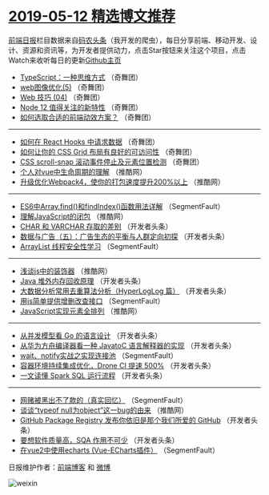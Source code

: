 # [2019-05-12 精选博文推荐](http://hao.caibaojian.com/date/2019/05/12)

[前端日报](http://caibaojian.com/c/news)栏目数据来自[码农头条](http://hao.caibaojian.com/)（我开发的爬虫），每日分享前端、移动开发、设计、资源和资讯等，为开发者提供动力，点击Star按钮来关注这个项目，点击Watch来收听每日的更新[Github主页](https://github.com/kujian/frontendDaily)
* [TypeScript：一种思维方式](http://hao.caibaojian.com/109183.html) （奇舞团）
* [web图像优化(5)](http://hao.caibaojian.com/63326.html) （奇舞团）
* [Web 技巧 (04)](http://hao.caibaojian.com/109186.html) （奇舞团）
* [Node 12 值得关注的新特性](http://hao.caibaojian.com/108771.html) （奇舞团）
* [如何选取合适的前端动效方案？](http://hao.caibaojian.com/109187.html) （奇舞团）

***
* [如何在 React Hooks 中请求数据](http://hao.caibaojian.com/109188.html) （奇舞团）
* [如何让你的 CSS Grid 布局有良好的可访问性](http://hao.caibaojian.com/109185.html) （奇舞团）
* [CSS scroll-snap 滚动事件停止及元素位置检测](http://hao.caibaojian.com/109184.html) （奇舞团）
* [个人对vue中生命周期的理解](http://hao.caibaojian.com/110821.html) （推酷网）
* [升级优化Webpack4，使你的打包速度提升200%以上](http://hao.caibaojian.com/110823.html) （推酷网）

***
* [ES6中Array.find()和findIndex()函数用法详解](http://hao.caibaojian.com/110791.html) （SegmentFault）
* [理解JavaScript的闭包](http://hao.caibaojian.com/110825.html) （推酷网）
* [CHAR 和 VARCHAR 存取的差别](http://hao.caibaojian.com/110796.html) （开发者头条）
* [数据与广告（五）：广告生态的平衡与人群定向初探](http://hao.caibaojian.com/110807.html) （开发者头条）
* [ArrayList 线程安全性学习](http://hao.caibaojian.com/110786.html) （SegmentFault）

***
* [浅谈js中的装饰器](http://hao.caibaojian.com/110819.html) （推酷网）
* [Java 堆外内存回收原理](http://hao.caibaojian.com/110797.html) （开发者头条）
* [大数据分析常用去重算法分析（HyperLogLog 篇）](http://hao.caibaojian.com/110808.html) （开发者头条）
* [用js简单提供增删改查接口](http://hao.caibaojian.com/110787.html) （SegmentFault）
* [JavaScript实现元素全排列](http://hao.caibaojian.com/110820.html) （推酷网）

***
* [从并发模型看 Go 的语言设计](http://hao.caibaojian.com/110798.html) （开发者头条）
* [从华为方舟编译器看一种 JavatoC 语言解释器的实现](http://hao.caibaojian.com/110809.html) （开发者头条）
* [wait、notify实战之实现连接池](http://hao.caibaojian.com/110788.html) （SegmentFault）
* [容器环境持续集成优化，Drone CI 提速 500%](http://hao.caibaojian.com/110799.html) （开发者头条）
* [一文读懂 Spark SQL 运行流程](http://hao.caibaojian.com/110810.html) （开发者头条）

***
* [网赌被黑出不了款的（真实回忆）](http://hao.caibaojian.com/110789.html) （SegmentFault）
* [谈谈“typeof null为object”这一bug的由来](http://hao.caibaojian.com/110822.html) （推酷网）
* [GitHub Package Registry 发布你依旧是那个我们所爱的 GitHub](http://hao.caibaojian.com/110800.html) （开发者头条）
* [要想软件质量高，SQA 作用不可少](http://hao.caibaojian.com/110811.html) （开发者头条）
* [在vue2中使用echarts (Vue-ECharts插件）](http://hao.caibaojian.com/110790.html) （SegmentFault）

日报维护作者：[前端博客](http://caibaojian.com/) 和 [微博](http://caibaojian.com/go/weibo)

![weixin](https://user-images.githubusercontent.com/3055447/38468989-651132ac-3b80-11e8-8e6b-15122322a9d7.png)
